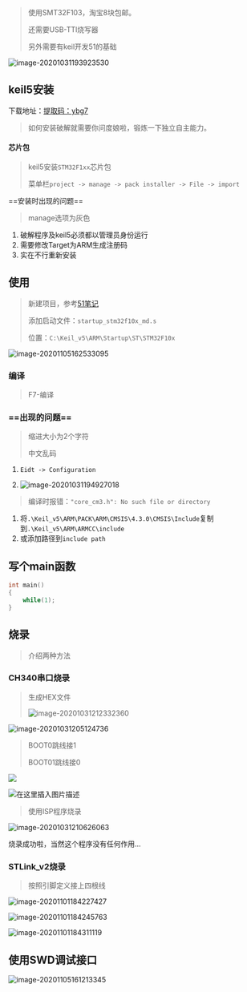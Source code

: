 <!-- 
title: 01-STM32配置
sort: 
--> 

> 使用SMT32F103，淘宝8块包邮。
>
> 还需要USB-TTl烧写器
>
> 另外需要有keil开发51的基础

![image-20201031193923530](https://gitee.com/nmdfzf404/Image-hosting/raw/master/2020/20201031193923.png)

## keil5安装

下载地址：[提取码：ybg7 ](https://pan.baidu.com/s/1HwwezJ_fir30u9f8Lnj5TQ)

> 如何安装破解就需要你问度娘啦，锻炼一下独立自主能力。

#### 芯片包

> keil5安装`STM32F1xx`芯片包
>
> 菜单栏`project -> manage -> pack installer -> File -> import`

==安装时出现的问题==

> manage选项为灰色

1. 破解程序及keil5必须都以管理员身份运行
2. 需要修改Target为ARM生成注册码
3. 实在不行重新安装

## 使用

> 新建项目，参考[51笔记](/#/HardWare/51MCU/01-第一个LED)
>
> 添加启动文件：`startup_stm32f10x_md.s`
>
> 位置：`C:\Keil_v5\ARM\Startup\ST\STM32F10x`

![image-20201105162533095](https://gitee.com/nmdfzf404/Image-hosting/raw/master/2020/20201105162533.png)

### 编译

> F7-编译

### ==出现的问题==

> 缩进大小为2个字符
>
> 中文乱码

1. `Eidt -> Configuration`

2. ![image-20201031194927018](https://gitee.com/nmdfzf404/Image-hosting/raw/master/2020/20201031194927.png)

   

> 编译时报错：`"core_cm3.h": No such file or directory`

1. 将`.\Keil_v5\ARM\PACK\ARM\CMSIS\4.3.0\CMSIS\Include`复制到`.\Keil_v5\ARM\ARMCC\include`
2. 或添加路径到`include path`

## 写个main函数

```c
int main()
{
    while(1);
}
```

## 烧录

> 介绍两种方法

### CH340串口烧录

> 生成HEX文件
>
> ![image-20201031212332360](https://gitee.com/nmdfzf404/Image-hosting/raw/master/2020/20201031212332.png)

![image-20201031205124736](https://gitee.com/nmdfzf404/Image-hosting/raw/master/2020/20201031205124.png)

> BOOT0跳线接1
>
> BOOT01跳线接0

![](https://gitee.com/nmdfzf404/Image-hosting/raw/master/2020/20201031205835.png)

![在这里插入图片描述](https://img-blog.csdnimg.cn/20200523094925600.png?x-oss-process=image/watermark,type_ZmFuZ3poZW5naGVpdGk,shadow_10,text_aHR0cHM6Ly9ibG9nLmNzZG4ubmV0L2Rvd25hbmRkdXNr,size_16,color_FFFFFF,t_70)

> 使用ISP程序烧录

![image-20201031210626063](https://gitee.com/nmdfzf404/Image-hosting/raw/master/2020/20201031210626.png)

烧录成功啦，当然这个程序没有任何作用…

### STLink_v2烧录

> 按照引脚定义接上四根线

![image-20201101184227427](https://gitee.com/nmdfzf404/Image-hosting/raw/master/2020/20201101184227.png)

![image-20201101184245763](https://gitee.com/nmdfzf404/Image-hosting/raw/master/2020/20201101184245.png)

![image-20201101184311119](https://gitee.com/nmdfzf404/Image-hosting/raw/master/2020/20201101184311.png)

## 使用SWD调试接口

![image-20201105161213345](https://gitee.com/nmdfzf404/Image-hosting/raw/master/2020/20201105161213.png)